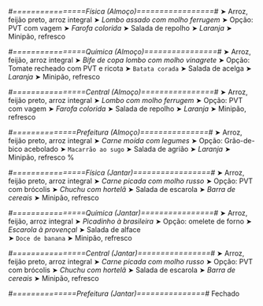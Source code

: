 
*#================Física (Almoço)=================#*
➤ Arroz, feijão preto, arroz integral
➤ *Lombo assado com molho ferrugem*
➤ Opção: PVT com vagem
➤ *Farofa colorida*
➤ Salada de repolho
➤ *Laranja*
➤ Minipão, refresco

*#================Química (Almoço)================#*
➤ Arroz, feijão, arroz integral
➤ *Bife de copa lombo com molho vinagrete*
➤ Opção: Tomate recheado com PVT e ricota
➤ `Batata corada`
➤ Salada de acelga
➤ *Laranja*
➤ Minipão, refresco

*#================Central (Almoço)================#*
➤ Arroz, feijão preto, arroz integral
➤ *Lombo com molho ferrugem*
➤ Opção: PVT com vagem
➤ *Farofa colorida*
➤ Salada de repolho
➤ *Laranja*
➤ Minipão, refresco

*#==============Prefeitura (Almoço)===============#*
➤ Arroz, feijão preto, arroz integral
➤ *Carne moída com legumes*
➤ Opção: Grão-de-bico acebolado
➤ `Macarrão ao sugo`
➤ Salada de agrião
➤ *Laranja*
➤ Minipão, refresco
%

*#================Física (Jantar)=================#*
➤ Arroz, feijão preto, arroz integral
➤ *Carne picada com molho russo*
➤ Opção: PVT com brócolis
➤ *Chuchu com hortelã*
➤ Salada de escarola
➤ *Barra de cereais*
➤ Minipão, refresco

*#================Química (Jantar)================#*
➤ Arroz, feijão, arroz integral
➤ *Picadinho à brasileira*
➤ Opção: omelete de forno 
➤ *Escarola à provençal*
➤ Salada de alface   
➤ `Doce de banana`
➤ Minipão, refresco

*#================Central (Jantar)================#*
➤ Arroz, feijão preto, arroz integral
➤ *Carne picada com molho russo*
➤ Opção: PVT com brócolis
➤ *Chuchu com hortelã*
➤ Salada de escarola
➤ *Barra de cereais*
➤ Minipão, refresco

*#==============Prefeitura (Jantar)===============#*
Fechado
